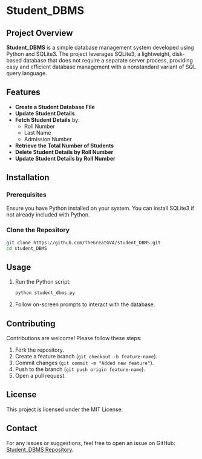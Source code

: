 # Student_DBMS

## Project Overview
**Student_DBMS** is a simple database management system developed using Python and SQLite3. The project leverages SQLite3, a lightweight, disk-based database that does not require a separate server process, providing easy and efficient database management with a nonstandard variant of SQL query language.

## Features
- **Create a Student Database File**
- **Update Student Details**
- **Fetch Student Details** by:
  - Roll Number
  - Last Name
  - Admission Number
- **Retrieve the Total Number of Students**
- **Delete Student Details by Roll Number**
- **Update Student Details by Roll Number**

## Installation
### Prerequisites
Ensure you have Python installed on your system. You can install SQLite3 if not already included with Python.

### Clone the Repository
```bash
git clone https://github.com/TheGreatGVA/student_DBMS.git
cd student_DBMS
```

## Usage
1. Run the Python script:
   ```bash
   python student_dbms.py
   ```
2. Follow on-screen prompts to interact with the database.

## Contributing
Contributions are welcome! Please follow these steps:
1. Fork the repository.
2. Create a feature branch (`git checkout -b feature-name`).
3. Commit changes (`git commit -m "Added new feature"`).
4. Push to the branch (`git push origin feature-name`).
5. Open a pull request.

## License
This project is licensed under the MIT License.

## Contact
For any issues or suggestions, feel free to open an issue on GitHub: [Student_DBMS Repository](https://github.com/TheGreatGVA/student_DBMS.git).

